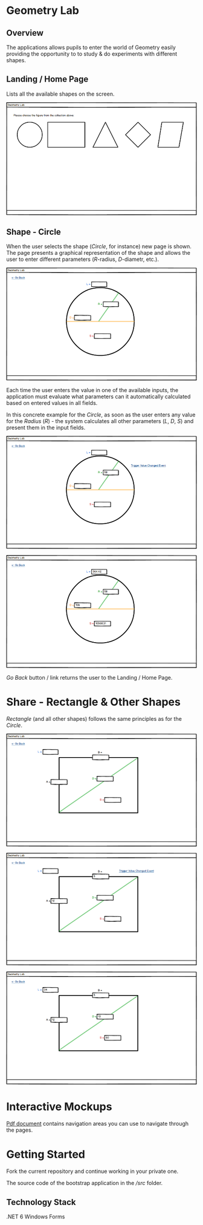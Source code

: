 # Geometry Lab

## Overview
The applications allows pupils to enter the world of Geometry easily providing the opportunity to to study & do experiments with different shapes.

## Landing / Home Page
Lists all the available shapes on the screen.

![Home](./resources/Home.png)

## Shape - Circle
When the user selects the shape (_Circle_, for instance) new page is shown.
The page presents a graphical representation of the shape and allows the user to enter different parameters (_R_-radius, _D_-diametr, etc.).

![Geometry Lab](./resources/Geometry%20Lab.png)

Each time the user enters the value in one of the available inputs, the application must evaluate what parameters can it automatically calculated based on entered values in all fields.

In this concrete example for the _Circle_, as soon as the user enters any value for the _Radius_ (_R_) - the system calculates all other parameters (_L_, _D_, _S_) and present them in the input fields.

![Entered R](./resources/Entered%20R.png)

![Calculated based on R](./resources/Calculated%20based%20on%20R.png)

_Go Back_ button / link returns the user to the Landing / Home Page.

# Share - Rectangle & Other Shapes
_Rectangle_ (and all other shapes) follows the same principles as for the _Circle_.

![Rectangle](./resources/Rectangle.png)

![Rectangle Entered A](./resources/Rectangle%20Entered%20A.png)

![Rectangle Calculated](./resources/Rectangle%20Calculated.png)

# Interactive Mockups
[Pdf document](./resources/Geometry%20Lab.pdf) contains navigation areas you can use to navigate through the pages.

# Getting Started
Fork the current repository and continue working in your private one.

The source code of the bootstrap application in the _/src_ folder.

## Technology Stack
.NET 6
Windows Forms